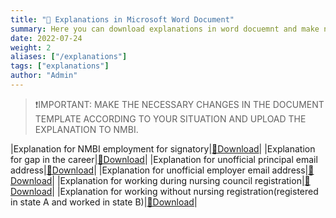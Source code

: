 ```yaml
---
title: "🔽 Explanations in Microsoft Word Document"
summary: Here you can download explanations in word docuemnt and make necessery changes according to your situation and upload it in the NMBI portal.
date: 2022-07-24
weight: 2
aliases: ["/explanations"]
tags: ["explanations"]
author: "Admin"
---
```



> ❗IMPORTANT: MAKE THE NECESSARY CHANGES IN THE DOCUMENT TEMPLATE ACCORDING TO YOUR SITUATION AND UPLOAD THE EXPLANATION TO NMBI.

<!-- | **Explanation**   |     |
| -----------  | ----------- | -->
|Explanation for NMBI employment for signatory|[📎Download](/static/explanations/Explanation_Employment_Form_Signatory.docx)|
|Explanation for gap in the career|[📎Download](/static/explanations/Explanation_Gap_in_Career.docx)|
|Explanation for unofficial principal email address|[📎Download](/static/explanations/Explanation_Unofficail_College_Email(MUST_BE_IN_LETTERHEAD).docx)|
|Explanation for unofficial employer email address|[📎Download](/static/explanations/Explanation_Unofficial_Employer_Email(MUST_BE_IN_LETTERHEAD).docx)|
|Explanation for working during nursing council registration|[📎Download](/static/explanations/Explanation_Worked_during_nursing_council_registration.docx)|
|Explanation for working without nursing registration(registered in state A and worked in state B)|[📎Download](/static/explanations/Explanation_Worked_without_nursing_council_registration_in_another_jurisdiction.docx)|



